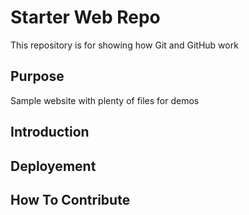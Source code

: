 # Starter Web Repo

This repository is for showing how Git and GitHub work

## Purpose

Sample website with plenty of files for demos

## Introduction

## Deployement

## How To Contribute
